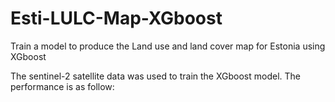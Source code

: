 # Esti-LULC-Map-XGboost
Train a model to produce the Land use and land cover map for Estonia using XGboost

The sentinel-2 satellite data was used to train the XGboost model. The performance is as follow:

